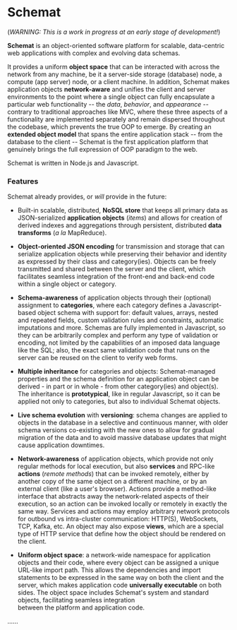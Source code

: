 # Schemat

(_WARNING: This is a work in progress at an early stage of development!_)

**Schemat** is an object-oriented software platform for scalable, data-centric web applications 
with complex and evolving data schemas.

It provides a uniform **object space** that can be interacted with across the network from any machine,
be it a server-side storage (database) node, a compute (app server) node, or a client machine.
In addition, Schemat makes application objects **network-aware** and unifies the client and server
environments to the point where a single object can fully encapsulate a particular web functionality
-- the _data_, _behavior_, and _appearance_ -- contrary to traditional approaches like MVC, 
where these three aspects of a functionality are implemented separately and remain dispersed 
throughout the codebase, which prevents the true OOP to emerge.
By creating an **extended object model** that spans the entire application stack -- from the database to the client -- 
Schemat is the first application platform that genuinely brings the full expression of OOP paradigm to the web.

Schemat is written in Node.js and Javascript.


### Features

[//]: # (Existing and planned features include:)

Schemat already provides, or _will_ provide in the future:

- Built-in scalable, distributed, **NoSQL store** that keeps all primary data as JSON-serialized 
  **application objects** (_items_) and allows for creation of derived indexes and aggregations through 
  persistent, distributed **data transforms** (_a la_ MapReduce).

- **Object-oriented JSON encoding** for transmission and storage that can serialize 
  application objects while preserving their behavior and identity as expressed by their class and category(ies).
  Objects can be freely transmitted and shared between the server and the client,
  which facilitates seamless integration of the front-end and back-end code within a single object or category.

- **Schema-awareness** of application objects through their (optional) assignment to **categories**, 
  where each category defines a Javascript-based object schema with support for: 
  default values, arrays, nested and repeated fields, custom validation rules and constraints, automatic 
  imputations and more. Schemas are fully implemented in Javascript, so they can be arbitrarily complex
  and perform any type of validation or encoding, not limited by the capabilities of an imposed data language
  like the SQL; also, the exact same validation code that runs on the server can be reused on the client
  to verify web forms.

- **Multiple inheritance** for categories and objects: Schemat-managed properties and the schema definition 
  for an application object can be derived - in part or in whole - from other category(ies) and object(s). 
  The inheritance is **prototypical**, like in regular Javascript, so it can be applied not only 
  to categories, but also to individual Schemat objects.

- **Live schema evolution** with **versioning**: 
  schema changes are applied to objects in the database in a selective and continuous manner, 
  with older schema versions co-existing with the new ones to allow for gradual migration of the data 
  and to avoid massive database updates that might cause application downtimes.

- **Network-awareness** of application objects, which provide not only regular methods for local execution, 
  but also **services** and RPC-like **actions** (*remote methods*) that can be invoked remotely, 
  either by another copy of the same object on a different machine, or by an external client (like a user's browser).
  Actions provide a method-like interface that abstracts away the network-related aspects of their execution,
  so an action can be invoked locally or remotely in exactly the same way.
  Services and actions may employ arbitrary network protocols for outbound vs intra-cluster communication:
  HTTP(S), WebSockets, TCP, Kafka, etc.
  An object may also expose **views**, which are a special type of HTTP service that define 
  how the object should be rendered on the client.
  
- **Uniform object space**: a network-wide namespace for application objects and their code,
  where every object can be assigned a unique URL-like import path. This allows the dependencies 
  and import statements to be expressed in the same way on both the client and the server,
  which makes application code **universally executable** on both sides.
  The object space includes Schemat's system and standard objects, facilitating seamless integration  
  between the platform and application code.

<!---

Front-end features:
- Server-Side Rendering (SSR)
- **CSS-safe embedding** of widgets in the front-end.

A) Object-Oriented Data Model:
B) Network-Enabled Universal Objects:
C) Safe & Modular Front-End Development:

- **network polimorphism** of data objects: .....
- **web-aware encapsulation** for objects that binds together their data, behavior, and appearance, 
  and allows for their transparent execution on both the client and the server; 
- **universality** of the data objects, which can be instantiated and executed on both the client and the server;

In traditional OOP, an object comes with a set of methods that represent its local behavior.
Schemat extends this approach by allowing objects to expose:
- **services**, which are server-side methods that can be executed remotely, either by another copy of the same object 
  on a different machine, or by an external client (like a user's browser); for this purpose, every service 
  defines not only a code to be performed on the server, but also a communication protocol that specifies how
  the input and output data should be encoded and transmitted over the network; when instantiating an object
  on a remote machine, it automatically receives an internal proxy client that exposes the same interface as the
  original object, but forwards all method calls to the remote machine, and receives the results back;
- **actions** are pre-packaged services that can be executed on any machine, locally or remotely, using 
  the exact same interface, similar to calling a local method of the object;

with the concept of **remote behavior** (methods that are executed on the server), and **remote appearance** 
(CSS styles that are applied on the server);

- In traditional OOP software, objects are **network-agnostic**: they are designed to be executed on a single machine, 
  and cannot be passed between machines without loss of information;
- Schemat extends the traditional OOP software model with network-aware features
--->

......
